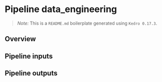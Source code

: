 # Pipeline data_engineering

> *Note:* This is a `README.md` boilerplate generated using `Kedro 0.17.3`.

## Overview

<!---
Please describe your modular pipeline here.
-->

## Pipeline inputs

<!---
The list of pipeline inputs.
-->

## Pipeline outputs

<!---
The list of pipeline outputs.
-->

